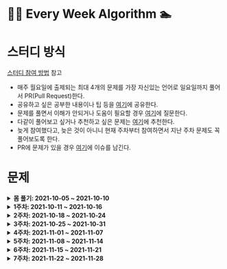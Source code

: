 # 🏊‍♀️ Every Week Algorithm 🏊‍

# 스터디 방식

[스터디 참여 방법](https://github.com/Let-s-Happy-Study/algorithm-study/wiki/%F0%9F%91%A8%E2%80%8D%F0%9F%91%A6%E2%80%8D%F0%9F%91%A6-%EC%8A%A4%ED%84%B0%EB%94%94-%EC%B0%B8%EC%97%AC-%EB%B0%A9%EB%B2%95-%EB%B0%8F-%EA%B7%9C%EC%B9%99) 참고

- 매주 월요일에 출제되는 최대 4개의 문제를 가장 자신있는 언어로 일요일까지 풀어서 PR(Pull Request)한다.
- 공유하고 싶은 공부한 내용이나 팁 등을 [여기](https://github.com/Let-s-Happy-Study/algorithm-study/discussions/categories/%EA%B0%9C%EB%85%90-%EC%A0%95%EB%A6%AC-%ED%8C%81)에 공유한다.
- 문제를 풀면서 이해가 안되거나 도움이 필요할 경우 [여기](https://github.com/Let-s-Happy-Study/algorithm-study/discussions/categories/q-a)에 질문한다.
- 다같이 풀어보고 싶거나 추천하고 싶은 문제는 [여기](https://github.com/Let-s-Happy-Study/algorithm-study/discussions/categories/q-a)에 추천한다.
- 늦게 참여했다고, 늦은 것이 아니니 현재 주차부터 참여하면서 지난 주차 문제도 꼭 풀어보도록 한다.
- PR에 문제가 있을 경우 [여기](https://github.com/Meet-By-Code/algorithm-study/issues)에 이슈를 남긴다.

# 문제

<details markdown="1">
<summary><strong>몸 풀기: 2021-10-05 ~ 2021-10-10</summary></strong>

<br/>

|                               문제번호                                |            문제이름             | 문제유형 |                난이도                 |
| :-------------------------------------------------------------------: | :-----------------------------: | :------: | :-----------------------------------: |
|              [1](https://leetcode.com/problems/two-sum/)              |             Two Sum             |  Array   | <span style="color:green">Easy</span> |
| [121](https://leetcode.com/problems/best-time-to-buy-and-sell-stock/) | Best Time to Buy and Sell Stock |  Array   | <span style="color:green">Easy</span> |

</details>

<details markdown="1">
<summary><strong>1주차: 2021-10-11 ~ 2021-10-16</summary></strong>

<br/>

|                         문제번호                          |      문제이름       |      문제유형       |                       난이도                       |
| :-------------------------------------------------------: | :-----------------: | :-----------------: | :------------------------------------------------: |
| [217](https://leetcode.com/problems/contains-duplicate/)  | Contains Duplicate  |        Array        |       <span style="color:green">Easy</span>        |
| [371](https://leetcode.com/problems/sum-of-two-integers/) | Sum of Two Integers |       Binary        | <span style="color:rgb(239, 108, 0)">Medium</span> |
|   [70](https://leetcode.com/problems/climbing-stairs/)    |   Climbing Stairs   | Dynamic Programming |       <span style="color:green;">Easy</span>       |

</details>

<details markdown="1">
<summary><strong>2주차: 2021-10-18 ~ 2021-10-24</summary></strong>

<br/>

|                              문제번호                              |           문제이름           |      문제유형       |                       난이도                       |
| :----------------------------------------------------------------: | :--------------------------: | :-----------------: | :------------------------------------------------: |
|         [322](https://leetcode.com/problems/coin-change/)          |         Coin Change          | Dynamic Programming | <span style="color:rgb(239, 108, 0)">Medium</span> |
|         [133](https://leetcode.com/problems/clone-graph/)          |         Clone Graph          |        Graph        | <span style="color:rgb(239, 108, 0)">Medium</span> |
|     [206](https://leetcode.com/problems/reverse-linked-list/)      |     Reverse Linked List      |     Linked List     |       <span style="color:green;">Easy</span>       |
| [104](https://leetcode.com/problems/maximum-depth-of-binary-tree/) | Maximum Depth of Binary Tree |        Tree         |       <span style="color:green;">Easy</span>       |

</details>

<details markdown="1">
<summary><strong>3주차: 2021-10-25 ~ 2021-10-31</summary></strong>

<br/>

|                                      문제번호                                      |                    문제이름                    |      문제유형       | 난이도 |
| :--------------------------------------------------------------------------------: | :--------------------------------------------: | :-----------------: | :----: |
|         [238](https://leetcode.com/problems/product-of-array-except-self/)         |          Product of Array Except Self          |        Array        | Medium |
|               [191](https://leetcode.com/problems/number-of-1-bits/)               |                Number of 1 Bits                |       Binary        |  Easy  |
|        [300](https://leetcode.com/problems/longest-increasing-subsequence/)        |         Longest Increasing Subsequence         | Dynamic Programming | Medium |
| [3](https://leetcode.com/problems/longest-substring-without-repeating-characters/) | Longest Substring Without Repeating Characters |       String        | Medium |

</details>

<details markdown="1">
<summary><strong>4주차: 2021-11-01 ~ 2021-11-07</summary></strong>

<br/>

|                        문제번호                         |     문제이름      |  문제유형   | 난이도 |
| :-----------------------------------------------------: | :---------------: | :---------: | :----: |
|  [56](https://leetcode.com/problems/merge-intervals/)   |  Merge Intervals  |  Interval   | Medium |
| [141](https://leetcode.com/problems/linked-list-cycle/) | Linked List Cycle | Linked List |  Easy  |
|     [100](https://leetcode.com/problems/same-tree/)     |     Same Tree     |    Tree     |  Easy  |
|  [53](https://leetcode.com/problems/maximum-subarray/)  | Maximum Subarray  |    Array    |  Easy  |

</details>

<details markdown="1">
<summary><strong>5주차: 2021-11-08 ~ 2021-11-14</summary></strong>

<br/>

|                                   문제번호                                    |                문제이름                 |      문제유형       | 난이도 |
| :---------------------------------------------------------------------------: | :-------------------------------------: | :-----------------: | :----: |
|       [1143](https://leetcode.com/problems/longest-common-subsequence/)       |       Longest Common Subsequence        | Dynamic Programming | Medium |
|             [207](https://leetcode.com/problems/course-schedule/)             |             Course Schedule             |        Graph        | Medium |
| [424](https://leetcode.com/problems/longest-repeating-character-replacement/) | Longest Repeating Character Replacement |       String        | Medium |
|              [242](https://leetcode.com/problems/valid-anagram/)              |              Valid Anagram              |       String        |  Easy  |

</details>

<details markdown="1">
<summary><strong>6주차: 2021-11-15 ~ 2021-11-21</summary></strong>

<br/>

|                              문제번호                              |           문제이름           | 문제유형 | 난이도 |
| :----------------------------------------------------------------: | :--------------------------: | :------: | :----: |
|      [226](https://leetcode.com/problems/invert-binary-tree/)      |      invert-binary-tree      |   Tree   |  Easy  |
| [124](https://leetcode.com/problems/binary-tree-maximum-path-sum/) | binary-tree-maximum-path-sum |   Tree   |  Hard  |
|   [152](https://leetcode.com/problems/maximum-product-subarray/)   |   Maximum Product Subarray   |  Array   | Medium |
|        [338](https://leetcode.com/problems/counting-bits/)         |        Counting Bits         |  Binary  |  Easy  |

</details>

<details markdown="1">
<summary><strong>7주차: 2021-11-22 ~ 2021-11-28</summary></strong>

<br/>

|                             문제번호                              |          문제이름           |      문제유형       | 난이도 |
| :---------------------------------------------------------------: | :-------------------------: | :-----------------: | :----: |
|         [139](https://leetcode.com/problems/word-break/)          |         Word Break          | Dynamic Programming | Medium |
|     [377](https://leetcode.com/problems/combination-sum-iv/)      |     Combination Sum IV      | Dynamic Programming | Medium |
| [417](https://leetcode.com/problems/pacific-atlantic-water-flow/) | Pacific Atlantic Water Flow |        Graph        | Medium |
|      [200](https://leetcode.com/problems/number-of-islands/)      |      Number of Islands      |        Graph        | Medium |

</details>
